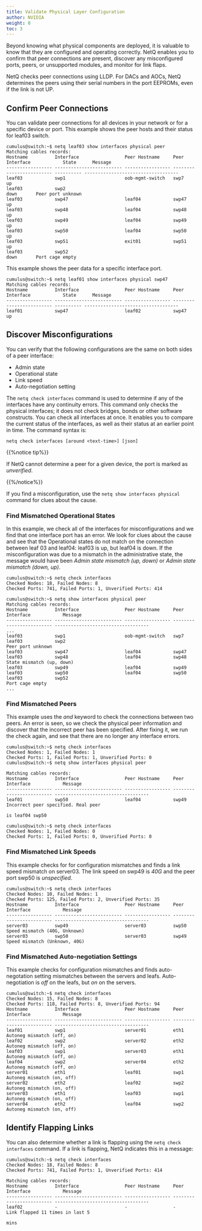 ```yaml
---
title: Validate Physical Layer Configuration
author: NVIDIA
weight: 0
toc: 3
---
```

Beyond knowing what physical components are deployed, it is valuable to know that they are configured and operating correctly. NetQ enables you to confirm that peer connections are present, discover any misconfigured
ports, peers, or unsupported modules, and monitor for link flaps.

NetQ checks peer connections using LLDP. For DACs and AOCs, NetQ determines the peers using their serial numbers in the port EEPROMs, even if the link is not UP.

## Confirm Peer Connections

You can validate peer connections for all devices in your network or for a specific device or port. This example shows the peer hosts and their status for leaf03 switch.

```
cumulus@switch:~$ netq leaf03 show interfaces physical peer
Matching cables records:
Hostname          Interface                 Peer Hostname     Peer Interface            State      Message
----------------- ------------------------- ----------------- ------------------------- ---------- -----------------------------------
leaf03            swp1                      oob-mgmt-switch   swp7                      up                                
leaf03            swp2                                                                  down       Peer port unknown                             
leaf03            swp47                     leaf04            swp47                     up                                
leaf03            swp48                     leaf04            swp48                     up              
leaf03            swp49                     leaf04            swp49                     up                                
leaf03            swp50                     leaf04            swp50                     up                                
leaf03            swp51                     exit01            swp51                     up                                
leaf03            swp52                                                                 down       Port cage empty                                
```

This example shows the peer data for a specific interface port.

```
cumulus@switch:~$ netq leaf01 show interfaces physical swp47
Matching cables records:
Hostname          Interface                 Peer Hostname     Peer Interface            State      Message
----------------- ------------------------- ----------------- ------------------------- ---------- -----------------------------------
leaf01            swp47                     leaf02            swp47                     up   
```

## Discover Misconfigurations

You can verify that the following configurations are the same on both sides of a peer interface:

- Admin state
- Operational state
- Link speed
- Auto-negotiation setting

The `netq check interfaces` command is used to determine if any of the interfaces have any continuity errors. This command only checks the physical interfaces; it does not check bridges, bonds or other software
constructs. You can check all interfaces at once. It enables you to compare the current status of the interfaces, as well as their status at an earlier point in time. The command syntax is:

```
netq check interfaces [around <text-time>] [json]
```

{{%notice tip%}}

If NetQ cannot determine a peer for a given device, the port is marked as *unverified*.

{{%/notice%}}

If you find a misconfiguration, use the `netq show interfaces physical` command for clues about the cause.

### Find Mismatched Operational States

In this example, we check all of the interfaces for misconfigurations and we find that one interface port has an error. We look for clues about the cause and see that the Operational states do not match on the
connection between leaf 03 and leaf04: leaf03 is up, but leaf04 is down. If the misconfiguration was due to a mismatch in the administrative state, the message would have been *Admin state mismatch (up, down)* or *Admin state mismatch (down, up)*.

```
cumulus@switch:~$ netq check interfaces
Checked Nodes: 18, Failed Nodes: 8
Checked Ports: 741, Failed Ports: 1, Unverified Ports: 414
 
cumulus@switch:~$ netq show interfaces physical peer
Matching cables records:
Hostname          Interface                 Peer Hostname     Peer Interface            Message
----------------- ------------------------- ----------------- ------------------------- -----------------------------------
...
leaf03            swp1                      oob-mgmt-switch   swp7                                                      
leaf03            swp2                                                                  Peer port unknown                             
leaf03            swp47                     leaf04            swp47                                                     
leaf03            swp48                     leaf04            swp48                     State mismatch (up, down)     
leaf03            swp49                     leaf04            swp49                                                     
leaf03            swp50                     leaf04            swp50                                                     
leaf03            swp52                                                                 Port cage empty                                    
...   
```

### Find Mismatched Peers

This example uses the *and* keyword to check the connections between two peers. An error is seen, so we check the physical peer information and discover that the incorrect peer has been specified. After fixing it, we run the check again, and see that there are no longer any interface errors.

```
cumulus@switch:~$ netq check interfaces
Checked Nodes: 1, Failed Nodes: 1
Checked Ports: 1, Failed Ports: 1, Unverified Ports: 0
cumulus@switch:~$ netq show interfaces physical peer
    
Matching cables records:
Hostname          Interface                 Peer Hostname     Peer Interface            Message
----------------- ------------------------- ----------------- ------------------------- -----------------------------------
leaf01            swp50                     leaf04            swp49                     Incorrect peer specified. Real peer
                                                                                        is leaf04 swp50      
    
cumulus@switch:~$ netq check interfaces
Checked Nodes: 1, Failed Nodes: 0
Checked Ports: 1, Failed Ports: 0, Unverified Ports: 0
```

### Find Mismatched Link Speeds

This example checks for for configuration mismatches and finds a link speed mismatch on server03. The link speed on swp49 is *40G* and the peer port swp50 is *unspecified*.

```
cumulus@switch:~$ netq check interfaces
Checked Nodes: 10, Failed Nodes: 1
Checked Ports: 125, Failed Ports: 2, Unverified Ports: 35
Hostname          Interface                 Peer Hostname     Peer Interface            Message
----------------- ------------------------- ----------------- ------------------------- -----------------------------------
server03          swp49                     server03          swp50                     Speed mismatch (40G, Unknown)      
server03          swp50                     server03          swp49                     Speed mismatch (Unknown, 40G)  
```

### Find Mismatched Auto-negotiation Settings

This example checks for configuration mismatches and finds auto-negotation setting mismatches between the servers and leafs. Auto-negotiation is *off* on the leafs, but *on* on the servers.

```
cumulus@switch:~$ netq check interfaces
Checked Nodes: 15, Failed Nodes: 8
Checked Ports: 118, Failed Ports: 8, Unverified Ports: 94
Hostname          Interface                 Peer Hostname     Peer Interface            Message
----------------- ------------------------- ----------------- ------------------------- -----------------------------------
leaf01            swp1                      server01          eth1                      Autoneg mismatch (off, on)         
leaf02            swp2                      server02          eth2                      Autoneg mismatch (off, on)         
leaf03            swp1                      server03          eth1                      Autoneg mismatch (off, on)         
leaf04            swp2                      server04          eth2                      Autoneg mismatch (off, on)         
server01          eth1                      leaf01            swp1                      Autoneg mismatch (on, off)         
server02          eth2                      leaf02            swp2                      Autoneg mismatch (on, off)         
server03          eth1                      leaf03            swp1                      Autoneg mismatch (on, off)         
server04          eth2                      leaf04            swp2                      Autoneg mismatch (on, off)         
```

## Identify Flapping Links

You can also determine whether a link is flapping using the `netq check interfaces` command. If a link is flapping, NetQ indicates this in a message:

```
cumulus@switch:~$ netq check interfaces
Checked Nodes: 18, Failed Nodes: 8
Checked Ports: 741, Failed Ports: 1, Unverified Ports: 414
 
Matching cables records:
Hostname          Interface                 Peer Hostname     Peer Interface            Message
----------------- ------------------------- ----------------- ------------------------- -----------------------------------
leaf02            -                         -                 -                         Link flapped 11 times in last 5
                                                                                        mins                    
```
